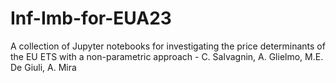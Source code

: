 # Inf-Imb-for-EUA23
A collection of Jupyter notebooks for investigating the price determinants of the EU ETS with a non-parametric approach - C. Salvagnin, A. Glielmo, M.E. De Giuli, A. Mira
